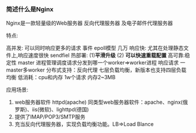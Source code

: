 ### 简述什么是Nginx

Nginx是一款轻量级的Web服务器 反向代理服务器  及电子邮件代理服务器

特点:

高并发:  可以同时响应更多的请求  事件  epoll模型 几万
响应快: 尤其在处理静态文件上,响应速度很快  sendfiel
热部署: (1)**平滑升级**   (2) **可以快速重载配置**
高可靠:稳定性 master 进程管理调度请求分发到哪一个worker=>worker进程  响应请求  一master多worker
分布式支持：反向代理 七层负载均衡，新版本也支持四层负载均衡
低消耗：cpu和内存 1w个请求 内存2~3MB


应用场景:
1) web服务器软件 httpd(apache) 同类型web服务器软件：apache、nginx(俄罗斯)、iis(微软)、lighttpd(德国) 
2) 提供了IMAP/POP3/SMTP服务 
3) 充当反向代理服务器，实现负载均衡功能。LB=>Load Blance



